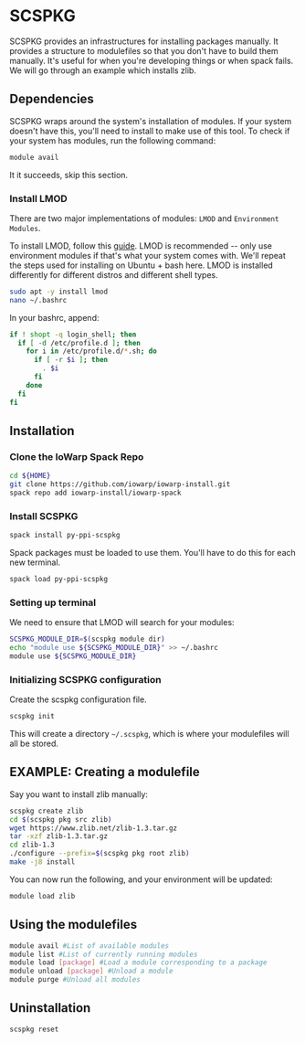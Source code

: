 # SCSPKG

SCSPKG provides an infrastructures for installing packages manually.
It provides a structure to modulefiles so that you don't have to build them manually.
It's useful for when you're developing things or when spack fails.
We will go through an example which installs zlib.

## Dependencies

SCSPKG wraps around the system's installation of modules.
If your system doesn't have this, you'll need to install 
to make use of this tool. To check if your system has modules,
run the following command:

```bash
module avail
```

It it succeeds, skip this section.

### Install LMOD

There are two major implementations of modules: 
``LMOD`` and ``Environment Modules``.

To install LMOD, follow this [guide](https://lmod.readthedocs.io/en/latest/030_installing.html).
LMOD is recommended -- only use environment modules if that's what your system
comes with. We'll repeat the steps used for installing on Ubuntu + bash here.
LMOD is installed differently for different distros and different shell types.

```bash
sudo apt -y install lmod
nano ~/.bashrc
```

In your bashrc, append:
```bash
if ! shopt -q login_shell; then
  if [ -d /etc/profile.d ]; then
    for i in /etc/profile.d/*.sh; do
      if [ -r $i ]; then
        . $i
      fi
    done
  fi
fi
```


## Installation

### Clone the IoWarp Spack Repo
```bash
cd ${HOME}
git clone https://github.com/iowarp/iowarp-install.git
spack repo add iowarp-install/iowarp-spack
```

### Install SCSPKG
```bash
spack install py-ppi-scspkg
```

Spack packages must be loaded to use them.
You'll have to do this for each new terminal.
```bash
spack load py-ppi-scspkg
```

### Setting up terminal

We need to ensure that LMOD will search for your modules:

```bash
SCSPKG_MODULE_DIR=$(scspkg module dir)
echo "module use ${SCSPKG_MODULE_DIR}" >> ~/.bashrc
module use ${SCSPKG_MODULE_DIR}
```

### Initializing SCSPKG configuration

Create the scspkg configuration file.
```bash
scspkg init
```

This will create a directory ``~/.scspkg``, which is
where your modulefiles will all be stored.

## EXAMPLE: Creating a modulefile
Say you want to install zlib manually:
```bash
scspkg create zlib
cd $(scspkg pkg src zlib)
wget https://www.zlib.net/zlib-1.3.tar.gz
tar -xzf zlib-1.3.tar.gz
cd zlib-1.3
./configure --prefix=$(scspkg pkg root zlib)
make -j8 install
```

You can now run the following, and your environment
will be updated:
```bash
module load zlib
```

## Using the modulefiles

```bash
module avail #List of available modules
module list #List of currently running modules
module load [package] #Load a module corresponding to a package
module unload [package] #Unload a module
module purge #Unload all modules
```

## Uninstallation

```bash
scspkg reset
```
